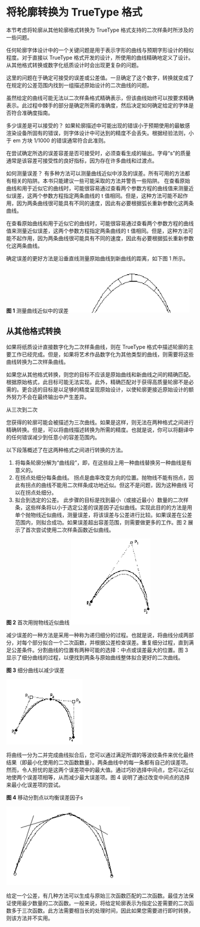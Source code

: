 # 将轮廓转换为 TrueType 格式
本节考虑将轮廓从其他轮廓格式转换为 TrueType 格式支持的二次样条时所涉及的一些问题。

任何轮廓字体设计中的一个关键问题是用于表示字形的曲线与预期字形设计的相似程度。对于直接以 TrueType 格式开发的设计，所使用的曲线精确地定义了设计。从其他格式转换或数字化纸质设计时会出现更复杂的问题。

这里的问题在于确定可接受的误差或公差值。一旦确定了这个数字，转换就变成了在规定的公差范围内找到一组描述原始设计的二次曲线的问题。

虽然给定的曲线可能无法以二次样条格式精确表示，但该曲线始终可以按要求精确表示。此过程中棘手的部分是确定所需的准确度，然后决定如何确定给定的字体是否符合准确度指南。

多少误差是可以接受的？
如果轮廓描述中可能出现的错误小于预期使用的最敏感渲染设备所固有的错误，则字体设计中可达到的精度不会丢失。根据经验法则，小于 em 方块 1/1000 的错误通常符合此准则。

在尝试确定所选的误差容差是否可接受时，必须查看生成的输出。字母“s”的质量通常是该容差可接受性的良好指标，因为存在许多曲线和过渡点。

如何测量误差？
有多种方法可以测量曲线近似中涉及的误差。所有可用的方法都有相关的陷阱。本书只能建议一些可能采取的方法并警告一些陷阱。
在查看原始曲线和用于近似它的曲线时，可能很容易通过查看两个参数方程的曲线值来测量近似误差，这两个参数方程指定两条曲线的 t 值相同。但是，这种方法可能不起作用，因为两条曲线很可能具有不同的速度，因此有必要根据弧长重新参数化这两条曲线。

在查看原始曲线和用于近似它的曲线时，可能很容易通过查看两个参数方程的曲线值来测量近似误差，这两个参数方程指定两条曲线的 t 值相同。但是，这种方法可能不起作用，因为两条曲线很可能具有不同的速度，因此有必要根据弧长重新参数化这两条曲线。

确定误差的更好方法是沿垂直线测量原始曲线到新曲线的距离，如下图 1 所示。

**图 1** 测量曲线近似中的误差
![appendixE1](./images/appendixE1.gif)

## 从其他格式转换
如果将纸质设计直接数字化为二次样条曲线，则在 TrueType 格式中描述轮廓的主要工作已经完成。但是，如果将艺术作品数字化为其他类型的曲线，则需要将这些曲线转换为二次样条曲线。

如果您从其他格式转换，则您的目标不应该是原始曲线和新曲线之间的精确匹配。根据原始格式，此目标可能无法实现。此外，精确匹配对于获得高质量轮廓不是必需的。更合适的目标是以足够的精度呈现原始设计，以使轮廓更接近原始设计的额外努力不会在最终输出中产生差异。

从三次到二次

您获得的轮廓可能会被描述为三次曲线。如果是这样，则无法在两种格式之间进行精确转换。但是，可以将曲线描述转换为所需的精度。也就是说，你可以将翻译中的任何错误减少到任意小的容差范围内。

以下段落概述了在这两种格式之间进行转换的方法。

1. 将每条轮廓分解为“曲线段”，即，在这些段上用一种曲线替换另一种曲线是有意义的。
2. 在拐点处细分每条曲线。
拐点是曲率改变方向的位置。抛物线不能有拐点，因此有拐点的曲线不能用二次样条成功地近似。但这不是问题，因为这种曲线  可以在拐点处细分。
3. 拟合到选定的公差。
此步骤的目标是找到最小（或接近最小）数量的二次样条，这些样条将以小于选定公差的误差因子近似曲线。实现此目的的方法是用单个抛物线近似曲线，测量误差，将该误差与公差进行比较。如果误差在公差范围内，则拟合成功。如果误差超出容差范围，则需要做更多的工作。图 2 展示了首次尝试使用二次样条函数近似曲线。

**图 2** 首次用抛物线近似曲线
![appendixE2](./images/appendixE2.gif)

减少误差的一种方法是采用一种称为递归细分的过程。也就是说，将曲线分成两部分，对每个部分拟合一个二次函数，并根据公差检查误差。重复细分过程，直到满足公差条件。分割曲线的位置有两种可能的选择：中点或误差最大的位置。图 3 显示了细分曲线的过程，以便找到两条与原始曲线整体拟合更好的二次曲线。

**图 3** 细分曲线以减少误差

![appendixE3](./images/appendixE3.gif)

将曲线一分为二并完成曲线拟合后，您可以通过满足所谓的等波纹条件来优化最终结果（即最小化使用的二次函数数量）。两条曲线中的每一条都有自己的误差项。然而，令人担忧的是这两个误差项中的最大值。通过巧妙选择中间点，您可以近似地使两个误差项相等，从而减少最大误差项。图 4 说明了通过改变中间点的选择来最小化误差项的尝试。

**图 4** 移动分割点以均衡误差因子s

![appendixE4](./images/appendixE4.gif)

给定一个公差，有几种方法可以生成与原始三次函数匹配的二次函数。最佳方法保证使用最少数量的二次函数。一般来说，将给定轮廓表示为指定公差需要的二次函数多于三次函数。此方法需要相当长的处理时间，因此如果您需要进行即时转换，则该方法并不实用。